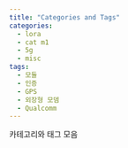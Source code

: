 ```yaml
---
title: "Categories and Tags"
categories:
  - lora
  - cat m1
  - 5g
  - misc
tags:
  - 모듈 
  - 인증
  - GPS
  - 외장형 모뎀
  - Qualcomm
---
```


카테고리와 태그 모음
